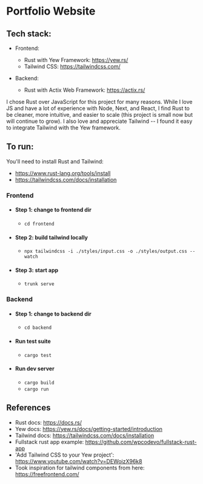 # Portfolio Website

## Tech stack:
- Frontend:
  - Rust with Yew Framework: https://yew.rs/
  - Tailwind CSS: https://tailwindcss.com/

- Backend:
  - Rust with Actix Web Framework: https://actix.rs/

I chose Rust over JavaScript for this project for many reasons. While I love JS and have a lot of experience with Node, Next, and React, I find Rust to be cleaner, more intuitive, and easier to scale (this project is small now but will continue to grow). I also love and appreciate Tailwind -- I found it easy to integrate Tailwind with the Yew framework.

## To run:

You'll need to install Rust and Tailwind:
- https://www.rust-lang.org/tools/install
- https://tailwindcss.com/docs/installation

### Frontend
- #### Step 1: change to frontend dir
  - `cd frontend`

- #### Step 2: build tailwind locally
  - `npx tailwindcss -i ./styles/input.css -o ./styles/output.css --watch`

- #### Step 3: start app
  - `trunk serve`


### Backend
- #### Step 1: change to backend dir
  - `cd backend`

- #### Run test suite
  - `cargo test`

- #### Run dev server
  - `cargo build`
  - `cargo run`


## References
- Rust docs: https://docs.rs/
- Yew docs: https://yew.rs/docs/getting-started/introduction
- Tailwind docs: https://tailwindcss.com/docs/installation
- Fullstack rust app example: https://github.com/wpcodevo/fullstack-rust-app
- 'Add Tailwind CSS to your Yew project': https://www.youtube.com/watch?v=DEWoizX96k8
- Took inspiration for tailwind components from here: https://freefrontend.com/
